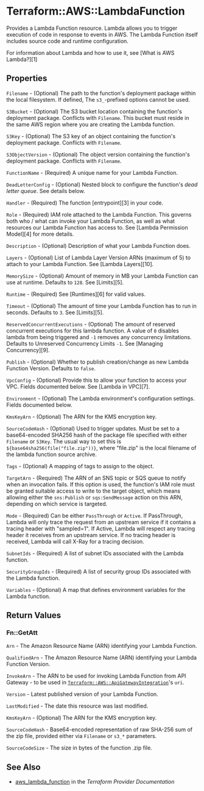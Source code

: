 # Terraform::AWS::LambdaFunction

Provides a Lambda Function resource. Lambda allows you to trigger execution of code in response to events in AWS. The Lambda Function itself includes source code and runtime configuration.

For information about Lambda and how to use it, see [What is AWS Lambda?][1]

## Properties

`Filename` - (Optional) The path to the function's deployment package within the local filesystem. If defined, The `s3_`-prefixed options cannot be used.

`S3Bucket` - (Optional) The S3 bucket location containing the function's deployment package. Conflicts with `Filename`. This bucket must reside in the same AWS region where you are creating the Lambda function.

`S3Key` - (Optional) The S3 key of an object containing the function's deployment package. Conflicts with `Filename`.

`S3ObjectVersion` - (Optional) The object version containing the function's deployment package. Conflicts with `Filename`.

`FunctionName` - (Required) A unique name for your Lambda Function.

`DeadLetterConfig` - (Optional) Nested block to configure the function's *dead letter queue*. See details below.

`Handler` - (Required) The function [entrypoint][3] in your code.

`Role` - (Required) IAM role attached to the Lambda Function. This governs both who / what can invoke your Lambda Function, as well as what resources our Lambda Function has access to. See [Lambda Permission Model][4] for more details.

`Description` - (Optional) Description of what your Lambda Function does.

`Layers` - (Optional) List of Lambda Layer Version ARNs (maximum of 5) to attach to your Lambda Function. See [Lambda Layers][10].

`MemorySize` - (Optional) Amount of memory in MB your Lambda Function can use at runtime. Defaults to `128`. See [Limits][5].

`Runtime` - (Required) See [Runtimes][6] for valid values.

`Timeout` - (Optional) The amount of time your Lambda Function has to run in seconds. Defaults to `3`. See [Limits][5].

`ReservedConcurrentExecutions` - (Optional) The amount of reserved concurrent executions for this lambda function. A value of `0` disables lambda from being triggered and `-1` removes any concurrency limitations. Defaults to Unreserved Concurrency Limits `-1`. See [Managing Concurrency][9].

`Publish` - (Optional) Whether to publish creation/change as new Lambda Function Version. Defaults to `false`.

`VpcConfig` - (Optional) Provide this to allow your function to access your VPC. Fields documented below. See [Lambda in VPC][7].

`Environment` - (Optional) The Lambda environment's configuration settings. Fields documented below.

`KmsKeyArn` - (Optional) The ARN for the KMS encryption key.

`SourceCodeHash` - (Optional) Used to trigger updates. Must be set to a base64-encoded SHA256 hash of the package file specified with either `Filename` or `S3Key`. The usual way to set this is `${base64sha256(file("file.zip"))}`, where "file.zip" is the local filename of the lambda function source archive.

`Tags` - (Optional) A mapping of tags to assign to the object.

`TargetArn` - (Required) The ARN of an SNS topic or SQS queue to notify when an invocation fails. If this
option is used, the function's IAM role must be granted suitable access to write to the target object,
which means allowing either the `sns:Publish` or `sqs:SendMessage` action on this ARN, depending on
which service is targeted.

`Mode` - (Required) Can be either `PassThrough` or `Active`. If PassThrough, Lambda will only trace
the request from an upstream service if it contains a tracing header with
"sampled=1". If Active, Lambda will respect any tracing header it receives
from an upstream service. If no tracing header is received, Lambda will call
X-Ray for a tracing decision.

`SubnetIds` - (Required) A list of subnet IDs associated with the Lambda function.

`SecurityGroupIds` - (Required) A list of security group IDs associated with the Lambda function.

`Variables` - (Optional) A map that defines environment variables for the Lambda function.


## Return Values

### Fn::GetAtt

`Arn` - The Amazon Resource Name (ARN) identifying your Lambda Function.

`QualifiedArn` - The Amazon Resource Name (ARN) identifying your Lambda Function Version.

`InvokeArn` - The ARN to be used for invoking Lambda Function from API Gateway - to be used in [`Terraform::AWS::ApiGatewayIntegration`](/docs/providers/aws/r/apiGatewayIntegration.html)'s `uri`.

`Version` - Latest published version of your Lambda Function.

`LastModified` - The date this resource was last modified.

`KmsKeyArn` - (Optional) The ARN for the KMS encryption key.

`SourceCodeHash` - Base64-encoded representation of raw SHA-256 sum of the zip file, provided either via `Filename` or `s3_*` parameters.

`SourceCodeSize` - The size in bytes of the function .zip file.

## See Also

* [aws_lambda_function](https://www.terraform.io/docs/providers/aws/r/lambda_function.html) in the _Terraform Provider Documentation_